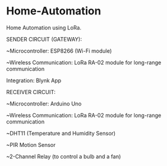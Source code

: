 # Home-Automation
Home Automation using LoRa.

SENDER CIRCUIT (GATEWAY):

~Microcontroller: ESP8266 (Wi-Fi module)

~Wireless Communication: LoRa RA-02 module for long-range communication

Integration: Blynk App

RECEIVER CIRCUIT:

~Microcontroller: Arduino Uno

~Wireless Communication: LoRa RA-02 module for long-range communication

~DHT11 (Temperature and Humidity Sensor)

~PIR Motion Sensor

~2-Channel Relay (to control a bulb and a fan)
